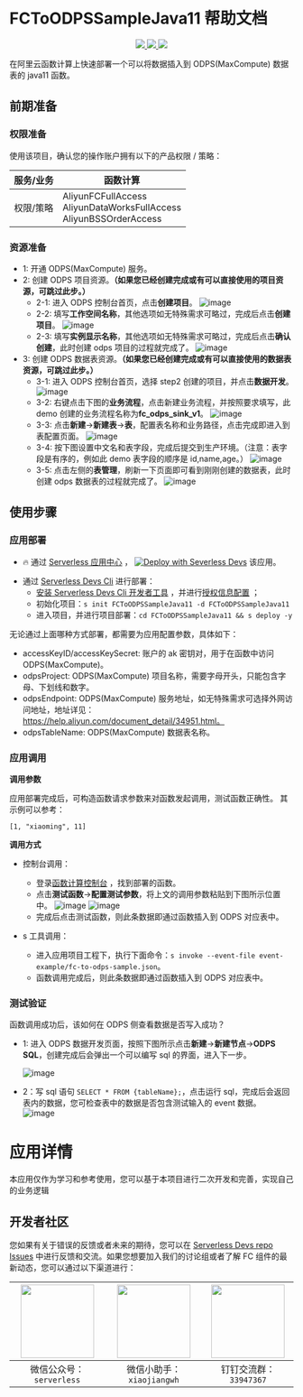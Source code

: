 # FCToODPSSampleJava11 帮助文档

<p align="center" class="flex justify-center">
    <a href="https://www.serverless-devs.com" class="ml-1">
    <img src="http://editor.devsapp.cn/icon?package=FCToODPSSampleJava11&type=packageType">
  </a>
  <a href="http://www.devsapp.cn/details.html?name=FCToODPSSampleJava11" class="ml-1">
    <img src="http://editor.devsapp.cn/icon?package=FCToODPSSampleJava11&type=packageVersion">
  </a>
  <a href="http://www.devsapp.cn/details.html?name=FCToODPSSampleJava11" class="ml-1">
    <img src="http://editor.devsapp.cn/icon?package=FCToODPSSampleJava11&type=packageDownload">
  </a>
</p>

<description>

在阿里云函数计算上快速部署一个可以将数据插入到 ODPS(MaxCompute) 数据表的 java11 函数。

</description>


## 前期准备

### 权限准备

使用该项目，确认您的操作账户拥有以下的产品权限 / 策略：


| 服务/业务 | 函数计算 |     
| --- |  --- |   
| 权限/策略 | AliyunFCFullAccess</br>AliyunDataWorksFullAccess</br>AliyunBSSOrderAccess |     


### 资源准备

* 1: 开通 ODPS(MaxCompute) 服务。
* 2: 创建 ODPS 项目资源。**（如果您已经创建完成或有可以直接使用的项目资源，可跳过此步。）**
    * 2-1: 进入 ODPS 控制台首页，点击**创建项目**。
      ![image](http://git.cn-hangzhou.oss-cdn.aliyun-inc.com/uploads/serverless/serverless-solutions/52a09da0785fa1a473953c2a3598d57c/image.png)
    * 2-2: 填写**工作空间名称**，其他选项如无特殊需求可略过，完成后点击**创建项目**。
      ![image](http://git.cn-hangzhou.oss-cdn.aliyun-inc.com/uploads/serverless/serverless-solutions/eadd3641a31f7e03c3b6577f39e480c0/image.png)
    * 2-3: 填写**实例显示名称**，其他选项如无特殊需求可略过，完成后点击**确认创建**，此时创建 odps 项目的过程就完成了。
      ![image](http://git.cn-hangzhou.oss-cdn.aliyun-inc.com/uploads/serverless/serverless-solutions/4c0669d9eadb8cb1706294e21eb35920/image.png)
* 3: 创建 ODPS 数据表资源。**（如果您已经创建完成或有可以直接使用的数据表资源，可跳过此步。）**
    * 3-1: 进入 ODPS 控制台首页，选择 step2 创建的项目，并点击**数据开发**。
      ![image](http://git.cn-hangzhou.oss-cdn.aliyun-inc.com/uploads/serverless/serverless-solutions/4c122d3042ca9ebca83cb96df43081a8/image.png)
    * 3-2: 右键点击下图的**业务流程**，点击新建业务流程，并按照要求填写，此 demo 创建的业务流程名称为**fc_odps_sink_v1**。
      ![image](http://git.cn-hangzhou.oss-cdn.aliyun-inc.com/uploads/serverless/serverless-solutions/c704ead1235f64dc05d55ee032a224bf/image.png)
    * 3-3: 点击**新建**->**新建表**->**表**，配置表名称和业务路径，点击完成即进入到表配置页面。
      ![image](http://git.cn-hangzhou.oss-cdn.aliyun-inc.com/uploads/serverless/serverless-solutions/aa6d7c21f7923f5bc1e3b09e281ae9f6/image.png)
    * 3-4: 按下图设置中文名和表字段，完成后提交到生产环境。（注意：表字段是有序的，例如此 demo 表字段的顺序是 id,name,age。）
      ![image](http://git.cn-hangzhou.oss-cdn.aliyun-inc.com/uploads/serverless/serverless-solutions/4ddcba884fcb5247dbd5c222e781297d/image.png)
    * 3-5: 点击左侧的**表管理**，刷新一下页面即可看到刚刚创建的数据表，此时创建 odps 数据表的过程就完成了。
      ![image](http://git.cn-hangzhou.oss-cdn.aliyun-inc.com/uploads/serverless/serverless-solutions/4b33ca9d55e94007c9cfbfee73a418ac/image.png)



## 使用步骤
### 应用部署

<appcenter>

- :fire: 通过 [Serverless 应用中心](https://fcnext.console.aliyun.com/applications/create?template=FCToODPSSampleJava11) ，
  [![Deploy with Severless Devs](https://img.alicdn.com/imgextra/i1/O1CN01w5RFbX1v45s8TIXPz_!!6000000006118-55-tps-95-28.svg)](https://fcnext.console.aliyun.com/applications/create?template=FCToODPSSampleJava11)  该应用。

</appcenter>

- 通过 [Serverless Devs Cli](https://www.serverless-devs.com/serverless-devs/install) 进行部署：
    - [安装 Serverless Devs Cli 开发者工具](https://www.serverless-devs.com/serverless-devs/install) ，并进行[授权信息配置](https://www.serverless-devs.com/fc/config) ；
    - 初始化项目：`s init FCToODPSSampleJava11 -d FCToODPSSampleJava11`
    - 进入项目，并进行项目部署：`cd FCToODPSSampleJava11 && s deploy -y`

</deploy>

无论通过上面哪种方式部署，都需要为应用配置参数，具体如下：
* accessKeyID/accessKeySecret: 账户的 ak 密钥对，用于在函数中访问 ODPS(MaxCompute)。
* odpsProject: ODPS(MaxCompute) 项目名称，需要字母开头，只能包含字母、下划线和数字。
* odpsEndpoint: ODPS(MaxCompute) 服务地址，如无特殊需求可选择外网访问地址，地址详见：https://help.aliyun.com/document_detail/34951.html。
* odpsTableName: ODPS(MaxCompute) 数据表名称。

### 应用调用
**调用参数**

应用部署完成后，可构造函数请求参数来对函数发起调用，测试函数正确性。 其示例可以参考：
```
[1, "xiaoming", 11]
```

**调用方式**
* 控制台调用：
    * 登录[函数计算控制台](https://fcnext.console.aliyun.com/cn-hangzhou/services) ，找到部署的函数。
    * 点击**测试函数**->**配置测试参数**，将上文的调用参数粘贴到下图所示位置中。
      ![image](http://git.cn-hangzhou.oss-cdn.aliyun-inc.com/uploads/serverless/serverless-solutions/b1328a1411ea706bcb596a9e05193d62/image.png)
      ![image](http://git.cn-hangzhou.oss-cdn.aliyun-inc.com/uploads/serverless/serverless-solutions/7371e9d5a5434dff730d95cecb40923f/image.png)
    * 完成后点击测试函数，则此条数据即通过函数插入到 ODPS 对应表中。

* s 工具调用：
    * 进入应用项目工程下，执行下面命令：`s invoke --event-file event-example/fc-to-odps-sample.json`。
    * 函数调用完成后，则此条数据即通过函数插入到 ODPS 对应表中。

<appdetail id="flushContent">

### 测试验证
函数调用成功后，该如何在 ODPS 侧查看数据是否写入成功？
* 1: 进入 ODPS 数据开发页面，按照下图所示点击**新建**->**新建节点**->**ODPS SQL**，创建完成后会弹出一个可以编写 sql 的界面，进入下一步。

  ![image](http://git.cn-hangzhou.oss-cdn.aliyun-inc.com/uploads/serverless/serverless-solutions/d5f223b0484c1cb91b6b9a25ea6ec9e0/image.png)
* 2：写 sql 语句 `SELECT * FROM {tableName};`，点击运行 sql，完成后会返回表内的数据，您可检查表中的数据是否包含测试输入的 event 数据。
  ![image](http://git.cn-hangzhou.oss-cdn.aliyun-inc.com/uploads/serverless/serverless-solutions/618742477e1b8a22fa953ab93381b8f1/image.png)


<appdetail id="flushContent">

# 应用详情

本应用仅作为学习和参考使用，您可以基于本项目进行二次开发和完善，实现自己的业务逻辑


</appdetail>

<devgroup>

## 开发者社区

您如果有关于错误的反馈或者未来的期待，您可以在 [Serverless Devs repo Issues](https://github.com/serverless-devs/serverless-devs/issues) 中进行反馈和交流。如果您想要加入我们的讨论组或者了解 FC 组件的最新动态，您可以通过以下渠道进行：

<p align="center">

| <img src="https://serverless-article-picture.oss-cn-hangzhou.aliyuncs.com/1635407298906_20211028074819117230.png" width="130px" > | <img src="https://serverless-article-picture.oss-cn-hangzhou.aliyuncs.com/1635407044136_20211028074404326599.png" width="130px" > | <img src="https://serverless-article-picture.oss-cn-hangzhou.aliyuncs.com/1635407252200_20211028074732517533.png" width="130px" > |
|--- | --- | --- |
| <center>微信公众号：`serverless`</center> | <center>微信小助手：`xiaojiangwh`</center> | <center>钉钉交流群：`33947367`</center> | 

</p>

</devgroup>